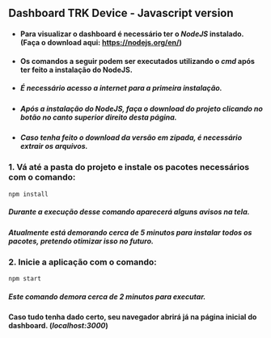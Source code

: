 ## Dashboard TRK Device - Javascript version

+ #### Para visualizar o dashboard é necessário ter o *NodeJS* instalado. (Faça o download aqui: https://nodejs.org/en/)
+ #### Os comandos a seguir podem ser executados utilizando o *cmd* após ter feito a instalação do NodeJS.
+ ##### É necessário acesso a internet para a primeira instalação.
+ ##### Após a instalação do NodeJS, faça o download do projeto clicando no botão no canto superior direito desta página.
+ ##### Caso tenha feito o download da versão em zipada, é necessário extrair os arquivos.

### 1. Vá até a pasta do projeto e instale os pacotes necessários com o comando:  
```npm install```
##### Durante a execução desse comando aparecerá alguns avisos na tela.
##### Atualmente está demorando cerca de 5 minutos para instalar todos os pacotes, pretendo otimizar isso no futuro.

### 2. Inicie a aplicação com o comando:
```npm start```
##### Este comando demora cerca de 2 minutos para executar.

#### Caso tudo tenha dado certo, seu navegador abrirá já na página inicial do dashboard. (*localhost:3000*)
